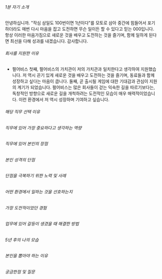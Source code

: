 ###### 1분 자기 소개
안녕하십니까. "작심 삼일도 100번이면 1년이다"를 모토로 삼아 중간에 힘들어서 포기하더라도 매번 다시 마음을 잡고 도전하면 무슨 일이든 할 수 있다고 믿는 000입니다. 항상 이러한 마음가짐으로 새로운 것을 배우고 도전하는 것을 즐기며, 함께 일하게 된다면 최선을 다해 성과를 내겠습니다. 감사합니다. 
###### 회사를 지원한 이유
- 펄어비스
	첫째, 펄어비스의 가치관이 저의 가치관과 일치한다고 생각하여 지원했습니다. 저 역시 끈기 있게 새로운 것을 배우고 도전하는 것을 즐기며, 동료들과 함께 성장하고 싶다는 마음이 큽니다.
	둘째, 곧 출시될 게임에 대한 기대감과 관심이 지원의 계기가 되었습니다. 펄어비스는 많은 회사들이 걷는 익숙한 길을 따르기보다는, 독창적인 방향으로 새로운 길을 개척하려는 도전적인 모습이 매우 매력적이었습니다. 이런 환경에서 저 역시 성장하며 기여하고 싶습니다.
###### 해당 직무 선택 이유
###### 직무에 있어 가장 중요하다고 생각하는 역량
###### 직무에 있어 본인의 장점
###### 본인 성격의 단점
###### 단점을 극복하기 위한 노력 및 사례
###### 어떤 환경에서 일하는 것을 선호하는지
###### 가장 도전적이었던 경험
###### 업무에 있어 갈등이 생겼을 때 해결한 방법
###### 5년 후의 나의 모습
###### 본인을 뽑아야 하는 이유
###### 궁금한점 및 질문